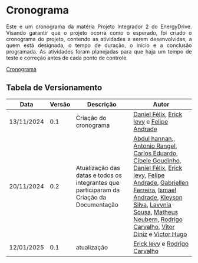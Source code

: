# Cronograma

<p style="text-align: justify;"> Este é um cronograma da matéria Projeto Integrador 2 do EnergyDrive. Visando garantir que o projeto ocorra como o esperado, foi criado o cronograma do projeto, contendo as atividades a serem desenvolvidas, a quem está designada, o tempo de duração, o início e a conclusão programada. As atividades foram planejadas para que haja um tempo de teste e correção antes de cada ponto de controle. </p>


[Cronograma](../assets/Cronograma.pdf)


## Tabela de Versionamento

| Data | Versão| Descrição | Autor |   
|------|-------|-----------|-------|   
|13/11/2024|0.1|Criação do cronograma |  [Daniel Félix](https://gitlab.com/dands123), [Erick levy](https://gitlab.com/Ericklevy)  e [Felipe Andrade](https://gitlab.com/Felipe_Andrade) |   
|20/11/2024|0.2| Atualização das datas e todos os integrantes que participaram da Criação da Documentação| [Abdul hannan](https://gitlab.com/hannanhunny01),,  [Antonio Rangel](https://gitlab.com/antonio.rangel.02), [Carlos Eduardo](https://gitlab.com/a.cadu), [Cibele Goudinho](https://gitlab.com/CibeleG), [Daniel Félix](https://gitlab.com/dands123), [Erick levy](https://gitlab.com/Ericklevy), [Felipe Andrade](https://gitlab.com/Felipe_Andrade), [Gabriellen Ferreira](https://gitlab.com/Gabriellen8), [Ismael Andrade](https://gitlab.com/IsmaelAndrade), [Kleyson Silva](https://gitlab.com/KleysonNacarat), [Lavynia Sousa](https://gitlab.com/Lavynia), [Matheus Neubern](https://gitlab.com/Neubern), [Rodrigo Carvalho](https://gitlab.com/RocSantos), [Vitor Diniz](https://gitlab.com/vitordiniz25) e [Victor Hugo](https://gitlab.com/vhugofreire5)  |
|12/01/2025|0.1| atualização |  [Erick levy](https://gitlab.com/Ericklevy)  e [Rodrigo Carvalho](https://gitlab.com/RocSantos) |   
